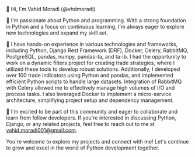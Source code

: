 👋 Hi, I'm Vahid Moradi (@vhdmoradi)

👀 I'm passionate about Python and programming. With a strong foundation in Python and a focus on continuous learning, I'm always eager to explore new technologies and expand my skill set.

🌱 I have hands-on experience in various technologies and frameworks, including Python, Django Rest Framework (DRF), Docker, Celery, RabbitMQ, PostgreSQL, pandas, numpy, pandas-ta, and ta-ib. I had the opportunity to work on a dynamic filters project for creating trade strategies, where I utilized these tools to develop robust solutions. Additionally, I developed over 100 trade indicators using Python and pandas, and implemented efficient Python scripts to handle large datasets. Integration of RabbitMQ with Celery allowed me to effectively manage high volumes of I/O and process tasks. I also leveraged Docker to implement a micro-service architecture, simplifying project setup and dependency management.

💞️ I'm excited to be part of this community and eager to collaborate and learn from fellow developers. If you're interested in discussing Python, Django, or any related projects, feel free to reach out to me at vahid.moradi001@gmail.com.

You're welcome to explore my projects and connect with me! Let's continue to grow and excel in the world of Python development together.

<!---
vhdmoradi/vhdmoradi is a ✨ special ✨ repository because its `README.md` (this file) appears on your GitHub profile.
You can click the Preview link to take a look at your changes.
--->
